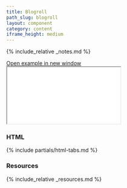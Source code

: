 ```yaml
---
title: Blogroll
path_slug: blogroll
layout: component
category: content
iframe_height: medium
---
```


{% include_relative _notes.md %}

<div class="cf">
	<a href="{{ site.baseurl }}/component/{{ page.path_slug }}/example.html" target="_blank" class="example-link">Open example in new window</a>
</div><!--/.cf-->

<iframe {% if page.iframe_height %}class="h-{{ page.iframe_height }}"{% endif %} src="{{ site.baseurl}}/component/{{ page.path_slug }}/example.html" title="Blogroll Example"></iframe>

<h3>HTML</h3>

{% include partials/html-tabs.md %}

<h3>Resources</h3>

{% include_relative _resources.md %}
